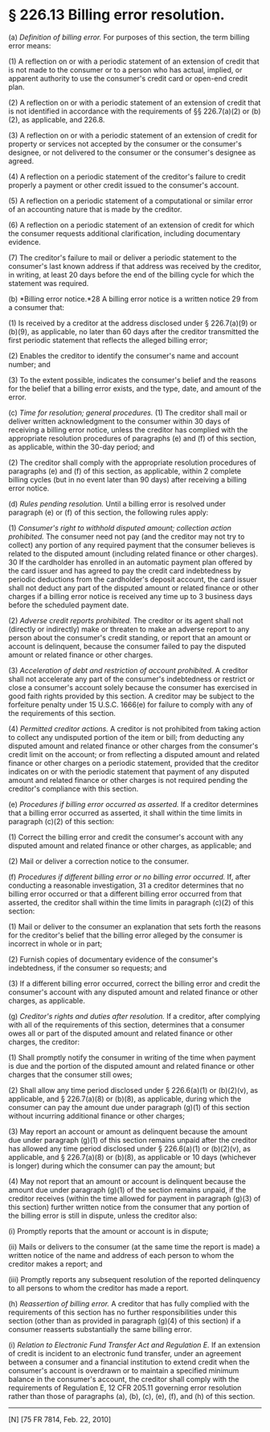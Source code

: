 # § 226.13   Billing error resolution.


(a) *Definition of billing error.* For purposes of this section, the term billing error means:


(1) A reflection on or with a periodic statement of an extension of credit that is not made to the consumer or to a person who has actual, implied, or apparent authority to use the consumer's credit card or open-end credit plan.


(2) A reflection on or with a periodic statement of an extension of credit that is not identified in accordance with the requirements of §§ 226.7(a)(2) or (b)(2), as applicable, and 226.8.


(3) A reflection on or with a periodic statement of an extension of credit for property or services not accepted by the consumer or the consumer's designee, or not delivered to the consumer or the consumer's designee as agreed.


(4) A reflection on a periodic statement of the creditor's failure to credit properly a payment or other credit issued to the consumer's account.


(5) A reflection on a periodic statement of a computational or similar error of an accounting nature that is made by the creditor.


(6) A reflection on a periodic statement of an extension of credit for which the consumer requests additional clarification, including documentary evidence.


(7) The creditor's failure to mail or deliver a periodic statement to the consumer's last known address if that address was received by the creditor, in writing, at least 20 days before the end of the billing cycle for which the statement was required.


(b) *Billing error notice.*28 A billing error notice is a written notice 
29 from a consumer that:


(1) Is received by a creditor at the address disclosed under § 226.7(a)(9) or (b)(9), as applicable, no later than 60 days after the creditor transmitted the first periodic statement that reflects the alleged billing error;


(2) Enables the creditor to identify the consumer's name and account number; and


(3) To the extent possible, indicates the consumer's belief and the reasons for the belief that a billing error exists, and the type, date, and amount of the error.


(c) *Time for resolution; general procedures.* (1) The creditor shall mail or deliver written acknowledgment to the consumer within 30 days of receiving a billing error notice, unless the creditor has complied with the appropriate resolution procedures of paragraphs (e) and (f) of this section, as applicable, within the 30-day period; and


(2) The creditor shall comply with the appropriate resolution procedures of paragraphs (e) and (f) of this section, as applicable, within 2 complete billing cycles (but in no event later than 90 days) after receiving a billing error notice.


(d) *Rules pending resolution.* Until a billing error is resolved under paragraph (e) or (f) of this section, the following rules apply:


(1) *Consumer's right to withhold disputed amount; collection action prohibited.* The consumer need not pay (and the creditor may not try to collect) any portion of any required payment that the consumer believes is related to the disputed amount (including related finance or other charges).
30 If the cardholder has enrolled in an automatic payment plan offered by the card issuer and has agreed to pay the credit card indebtedness by periodic deductions from the cardholder's deposit account, the card issuer shall not deduct any part of the disputed amount or related finance or other charges if a billing error notice is received any time up to 3 business days before the scheduled payment date.


(2) *Adverse credit reports prohibited.* The creditor or its agent shall not (directly or indirectly) make or threaten to make an adverse report to any person about the consumer's credit standing, or report that an amount or account is delinquent, because the consumer failed to pay the disputed amount or related finance or other charges.


(3) *Acceleration of debt and restriction of account prohibited.* A creditor shall not accelerate any part of the consumer's indebtedness or restrict or close a consumer's account solely because the consumer has exercised in good faith rights provided by this section. A creditor may be subject to the forfeiture penalty under 15 U.S.C. 1666(e) for failure to comply with any of the requirements of this section.


(4) *Permitted creditor actions.* A creditor is not prohibited from taking action to collect any undisputed portion of the item or bill; from deducting any disputed amount and related finance or other charges from the consumer's credit limit on the account; or from reflecting a disputed amount and related finance or other charges on a periodic statement, provided that the creditor indicates on or with the periodic statement that payment of any disputed amount and related finance or other charges is not required pending the creditor's compliance with this section.


(e) *Procedures if billing error occurred as asserted.* If a creditor determines that a billing error occurred as asserted, it shall within the time limits in paragraph (c)(2) of this section:


(1) Correct the billing error and credit the consumer's account with any disputed amount and related finance or other charges, as applicable; and


(2) Mail or deliver a correction notice to the consumer.


(f) *Procedures if different billing error or no billing error occurred.* If, after conducting a reasonable investigation,
31 a creditor determines that no billing error occurred or that a different billing error occurred from that asserted, the creditor shall within the time limits in paragraph (c)(2) of this section:


(1) Mail or deliver to the consumer an explanation that sets forth the reasons for the creditor's belief that the billing error alleged by the consumer is incorrect in whole or in part;


(2) Furnish copies of documentary evidence of the consumer's indebtedness, if the consumer so requests; and


(3) If a different billing error occurred, correct the billing error and credit the consumer's account with any disputed amount and related finance or other charges, as applicable.


(g) *Creditor's rights and duties after resolution.* If a creditor, after complying with all of the requirements of this section, determines that a consumer owes all or part of the disputed amount and related finance or other charges, the creditor:


(1) Shall promptly notify the consumer in writing of the time when payment is due and the portion of the disputed amount and related finance or other charges that the consumer still owes;


(2) Shall allow any time period disclosed under § 226.6(a)(1) or (b)(2)(v), as applicable, and § 226.7(a)(8) or (b)(8), as applicable, during which the consumer can pay the amount due under paragraph (g)(1) of this section without incurring additional finance or other charges;


(3) May report an account or amount as delinquent because the amount due under paragraph (g)(1) of this section remains unpaid after the creditor has allowed any time period disclosed under § 226.6(a)(1) or (b)(2)(v), as applicable, and § 226.7(a)(8) or (b)(8), as applicable or 10 days (whichever is longer) during which the consumer can pay the amount; but


(4) May not report that an amount or account is delinquent because the amount due under paragraph (g)(1) of the section remains unpaid, if the creditor receives (within the time allowed for payment in paragraph (g)(3) of this section) further written notice from the consumer that any portion of the billing error is still in dispute, unless the creditor also:


(i) Promptly reports that the amount or account is in dispute;


(ii) Mails or delivers to the consumer (at the same time the report is made) a written notice of the name and address of each person to whom the creditor makes a report; and


(iii) Promptly reports any subsequent resolution of the reported delinquency to all persons to whom the creditor has made a report.


(h) *Reassertion of billing error.* A creditor that has fully complied with the requirements of this section has no further responsibilities under this section (other than as provided in paragraph (g)(4) of this section) if a consumer reasserts substantially the same billing error.


(i) *Relation to Electronic Fund Transfer Act and Regulation E.* If an extension of credit is incident to an electronic fund transfer, under an agreement between a consumer and a financial institution to extend credit when the consumer's account is overdrawn or to maintain a specified minimum balance in the consumer's account, the creditor shall comply with the requirements of Regulation E, 12 CFR 205.11 governing error resolution rather than those of paragraphs (a), (b), (c), (e), (f), and (h) of this section.



---

[N] [75 FR 7814, Feb. 22, 2010]




